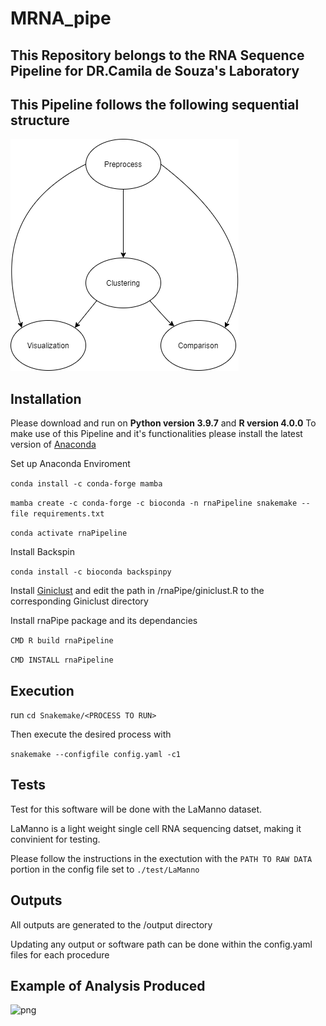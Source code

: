 # MRNA_pipe

## This Repository belongs to the RNA Sequence Pipeline for DR.Camila de Souza's Laboratory 

## This Pipeline follows the following sequential structure 
![png](images/rna_pipe_diagram.png)

## Installation

Please download and run on **Python version 3.9.7** and **R version 4.0.0**
To make use of this Pipeline and it's functionalities please install the latest version of [Anaconda](https://www.anaconda.com/)

Set up Anaconda Enviroment 

`conda install -c conda-forge mamba`


`mamba create -c conda-forge -c bioconda -n rnaPipeline snakemake --file requirements.txt `

`conda activate rnaPipeline`

Install Backspin 

`conda install -c bioconda backspinpy`

Install [Giniclust](https://github.com/lanjiangboston/GiniClust) and edit the path in /rnaPipe/giniclust.R to the corresponding Giniclust directory 

Install rnaPipe package and its dependancies 

`CMD R build rnaPipeline`

`CMD INSTALL rnaPipeline`

## Execution 

run `cd Snakemake/<PROCESS TO RUN>`

Then execute the desired process with 

`snakemake --configfile config.yaml -c1 `

## Tests
Test for this software will be done with the LaManno dataset. 

LaManno is a light weight single cell RNA sequencing datset, making it convinient for testing. 

Please follow the instructions in the exectution with the `PATH TO RAW DATA` portion in the config file set to `./test/LaManno` 


## Outputs

All outputs are generated to the /output directory

Updating any output or software path can be done within the config.yaml files for each procedure

## Example of Analysis Produced 
![png](https://github.com/desouzalab/MRNA_pipe/blob/implement/images/poster.PNG?raw=true)
